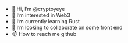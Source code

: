 - 👋 Hi, I’m @cryptoyeye
- 👀 I’m interested in Web3
- 🌱 I’m currently learning Rust
- 💞️ I’m looking to collaborate on some front end
- 📫 How to reach me github

<!---
cryptoyeye/cryptoyeye is a ✨ special ✨ repository because its `README.md` (this file) appears on your GitHub profile.
You can click the Preview link to take a look at your changes.
--->
